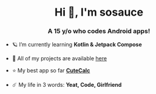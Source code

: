 <h1 align="center">Hi 👋, I'm sosauce</h1>
<h3 align="center">A 15 y/o who codes Android apps!</h3>

- 🪐 I’m currently learning **Kotlin & Jetpack Compose**

- 🚀 All of my projects are available [here](https://github.com/sosauce)

- ⭐️ My best app so far **[CuteCalc](https://github.com/sosauce/CuteCalc)**

- ☄️ My life in 3 words: **Yeat, Code, Girlfriend**

